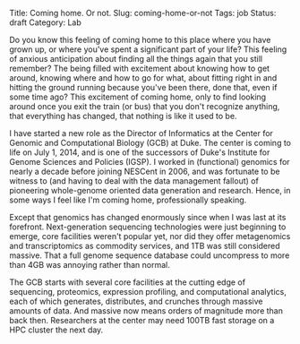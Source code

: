 Title: Coming home. Or not.
Slug: coming-home-or-not
Tags: job
Status: draft
Category: Lab

Do you know this feeling of coming home to this place where you have
grown up, or where you've spent a significant part of your life? This
feeling of anxious anticipation about finding all the things again
that you still remember? The being filled with excitement about
knowing how to get around, knowing where and how to go for what, about
fitting right in and hitting the ground running because you've been
there, done that, even if some time ago? This excitement of coming
home, only to find looking around once you exit the train (or bus)
that you don't recognize anything, that everything has changed,
that nothing is like it used to be.

I have started a new role as the Director of Informatics at the Center
for Genomic and Computational Biology (GCB) at Duke. The center is coming
to life on July 1, 2014, and is one of the successors of Duke's
Institute for Genome Sciences and Policies (IGSP). I worked in
(functional) genomics for nearly a decade before joining NESCent
in 2006, and was fortunate to be witness to (and having to deal with
the data management fallout) of pioneering whole-genome oriented data
generation and research. Hence, in some ways I feel like I'm coming
home, professionally speaking.

Except that genomics has changed enormously since when I was last at
its forefront. Next-generation sequencing technologies were just
beginning to emerge, core facilities weren't popular yet, nor did they
offer metagenomics and transcriptomics as commodity services, and
1TB was still considered massive. That a full genome sequence database
could uncompress to more than 4GB was annoying rather than normal.

The GCB starts with several core facilities at the cutting edge of
sequencing, proteomics, expression profiling, and computational
analytics, each of which generates, distributes, and crunches through
massive amounts of data. And massive now means orders of magnitude
more than back then. Researchers at the center may need 100TB fast
storage on a HPC cluster the next day. 
